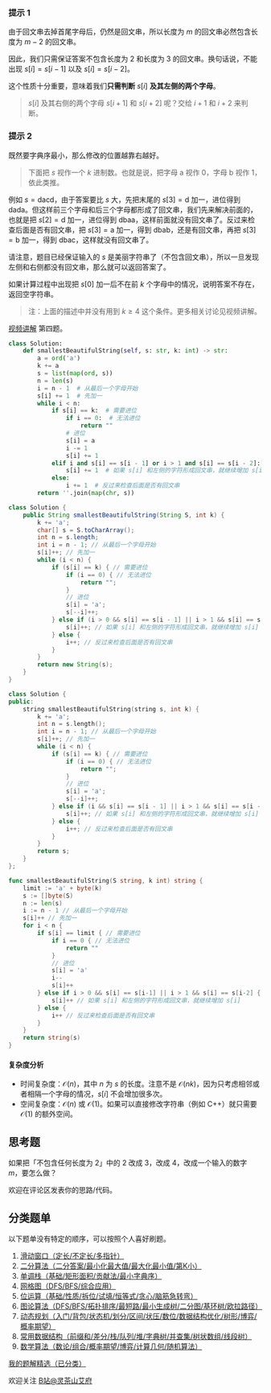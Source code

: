 ### 提示 1

由于回文串去掉首尾字母后，仍然是回文串，所以长度为 $m$ 的回文串必然包含长度为 $m-2$ 的回文串。

因此，我们只需保证答案不包含长度为 $2$ 和长度为 $3$ 的回文串。换句话说，不能出现 $s[i]=s[i-1]$ 以及 $s[i]=s[i-2]$。

这个性质十分重要，意味着我们**只需判断** $s[i]$ **及其左侧的两个字母**。

> $s[i]$ 及其右侧的两个字母 $s[i+1]$ 和 $s[i+2]$ 呢？交给 $i+1$ 和 $i+2$ 来判断。

### 提示 2

既然要字典序最小，那么修改的位置越靠右越好。

> 下面把 $s$ 视作一个 $k$ 进制数。也就是说，把字母 $\text{a}$ 视作 $0$，字母 $\text{b}$ 视作 $1$，依此类推。

例如 $s=\text{dacd}$，由于答案要比 $s$ 大，先把末尾的 $s[3]=\text{d}$ 加一，进位得到 $\text{dada}$。但这样前三个字母和后三个字母都形成了回文串，我们先来解决前面的，也就是把 $s[2]=\text{d}$ 加一，进位得到 $\text{dbaa}$，这样前面就没有回文串了。反过来检查后面是否有回文串，把 $s[3]=\text{a}$ 加一，得到 $\text{dbab}$，还是有回文串，再把 $s[3]=\text{b}$ 加一，得到 $\text{dbac}$，这样就没有回文串了。

请注意，题目已经保证输入的 $s$ 是美丽字符串了（不包含回文串），所以一旦发现左侧和右侧都没有回文串，那么就可以返回答案了。

如果计算过程中出现把 $s[0]$ 加一后不在前 $k$ 个字母中的情况，说明答案不存在，返回空字符串。

> 注：上面的描述中并没有用到 $k\ge 4$ 这个条件。更多相关讨论见视频讲解。

[视频讲解](https://www.bilibili.com/video/BV1QX4y1m71X/) 第四题。

```py [sol-Python3]
class Solution:
    def smallestBeautifulString(self, s: str, k: int) -> str:
        a = ord('a')
        k += a
        s = list(map(ord, s))
        n = len(s)
        i = n - 1  # 从最后一个字母开始
        s[i] += 1  # 先加一
        while i < n:
            if s[i] == k:  # 需要进位
                if i == 0:  # 无法进位
                    return ""
                # 进位
                s[i] = a
                i -= 1
                s[i] += 1
            elif i and s[i] == s[i - 1] or i > 1 and s[i] == s[i - 2]:
                s[i] += 1  # 如果 s[i] 和左侧的字符形成回文串，就继续增加 s[i]
            else:
                i += 1  # 反过来检查后面是否有回文串
        return ''.join(map(chr, s))
```

```java [sol-Java]
class Solution {
    public String smallestBeautifulString(String S, int k) {
        k += 'a';
        char[] s = S.toCharArray();
        int n = s.length;
        int i = n - 1; // 从最后一个字母开始
        s[i]++; // 先加一
        while (i < n) {
            if (s[i] == k) { // 需要进位
                if (i == 0) { // 无法进位
                    return "";
                }
                // 进位
                s[i] = 'a';
                s[--i]++;
            } else if (i > 0 && s[i] == s[i - 1] || i > 1 && s[i] == s[i - 2]) {
                s[i]++; // 如果 s[i] 和左侧的字符形成回文串，就继续增加 s[i]
            } else {
                i++; // 反过来检查后面是否有回文串
            }
        }
        return new String(s);
    }
}
```

```cpp [sol-C++]
class Solution {
public:
    string smallestBeautifulString(string s, int k) {
        k += 'a';
        int n = s.length();
        int i = n - 1; // 从最后一个字母开始
        s[i]++; // 先加一
        while (i < n) {
            if (s[i] == k) { // 需要进位
                if (i == 0) { // 无法进位
                    return "";
                }
                // 进位
                s[i] = 'a';
                s[--i]++;
            } else if (i && s[i] == s[i - 1] || i > 1 && s[i] == s[i - 2]) {
                s[i]++; // 如果 s[i] 和左侧的字符形成回文串，就继续增加 s[i]
            } else {
                i++; // 反过来检查后面是否有回文串
            }
        }
        return s;
    }
};
```

```go [sol-Go]
func smallestBeautifulString(S string, k int) string {
	limit := 'a' + byte(k)
	s := []byte(S)
	n := len(s)
	i := n - 1 // 从最后一个字母开始
	s[i]++ // 先加一
	for i < n {
		if s[i] == limit { // 需要进位
			if i == 0 { // 无法进位
				return ""
			}
			// 进位
			s[i] = 'a'
			i--
			s[i]++
		} else if i > 0 && s[i] == s[i-1] || i > 1 && s[i] == s[i-2] {
			s[i]++ // 如果 s[i] 和左侧的字符形成回文串，就继续增加 s[i]
		} else {
			i++ // 反过来检查后面是否有回文串
		}
	}
	return string(s)
}
```

#### 复杂度分析

- 时间复杂度：$\mathcal{O}(n)$，其中 $n$ 为 $s$ 的长度。注意不是 $\mathcal{O}(nk)$，因为只考虑相邻或者相隔一个字母的情况，$s[i]$ 不会增加很多次。
- 空间复杂度：$\mathcal{O}(n)$ 或 $\mathcal{O}(1)$。如果可以直接修改字符串（例如 C++）就只需要 $\mathcal{O}(1)$ 的额外空间。

## 思考题

如果把「不包含任何长度为 $2$」中的 $2$ 改成 $3$，改成 $4$，改成一个输入的数字 $m$，要怎么做？

欢迎在评论区发表你的思路/代码。

## 分类题单

以下题单没有特定的顺序，可以按照个人喜好刷题。

1. [滑动窗口（定长/不定长/多指针）](https://leetcode.cn/circle/discuss/0viNMK/)
2. [二分算法（二分答案/最小化最大值/最大化最小值/第K小）](https://leetcode.cn/circle/discuss/SqopEo/)
3. [单调栈（基础/矩形面积/贡献法/最小字典序）](https://leetcode.cn/circle/discuss/9oZFK9/)
4. [网格图（DFS/BFS/综合应用）](https://leetcode.cn/circle/discuss/YiXPXW/)
5. [位运算（基础/性质/拆位/试填/恒等式/贪心/脑筋急转弯）](https://leetcode.cn/circle/discuss/dHn9Vk/)
6. [图论算法（DFS/BFS/拓扑排序/最短路/最小生成树/二分图/基环树/欧拉路径）](https://leetcode.cn/circle/discuss/01LUak/)
7. [动态规划（入门/背包/状态机/划分/区间/状压/数位/数据结构优化/树形/博弈/概率期望）](https://leetcode.cn/circle/discuss/tXLS3i/)
8. [常用数据结构（前缀和/差分/栈/队列/堆/字典树/并查集/树状数组/线段树）](https://leetcode.cn/circle/discuss/mOr1u6/)
9. [数学算法（数论/组合/概率期望/博弈/计算几何/随机算法）](https://leetcode.cn/circle/discuss/IYT3ss/)

[我的题解精选（已分类）](https://github.com/EndlessCheng/codeforces-go/blob/master/leetcode/SOLUTIONS.md)

欢迎关注 [B站@灵茶山艾府](https://space.bilibili.com/206214)
